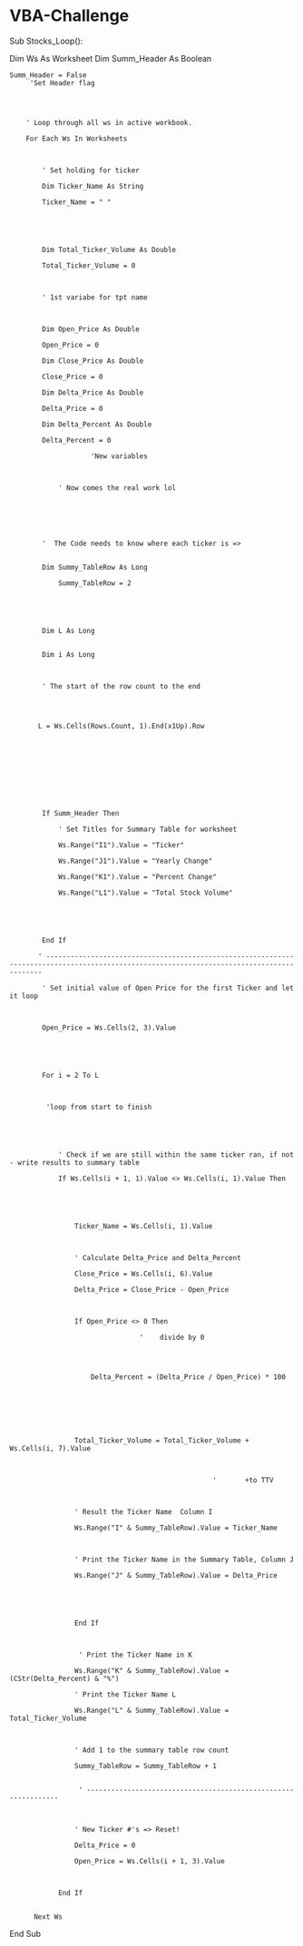 # VBA-Challenge

Sub Stocks_Loop():

Dim Ws As Worksheet
Dim Summ_Header As Boolean


    Summ_Header = False
         'Set Header flag
 

    
        
        ' Loop through all ws in active workbook.

        For Each Ws In Worksheets

         

            ' Set holding for ticker

            Dim Ticker_Name As String

            Ticker_Name = " "

             

          

            Dim Total_Ticker_Volume As Double

            Total_Ticker_Volume = 0

 

            ' 1st variabe for tpt name

             

            Dim Open_Price As Double

            Open_Price = 0

            Dim Close_Price As Double

            Close_Price = 0

            Dim Delta_Price As Double

            Delta_Price = 0

            Dim Delta_Percent As Double

            Delta_Percent = 0

                        'New variables

 

                ' Now comes the real work lol

 


              

            '  The Code needs to know where each ticker is =>


            Dim Summy_TableRow As Long
            
                Summy_TableRow = 2

             

            

            Dim L As Long
            

            Dim i As Long

 

            ' The start of the row count to the end

             

           
           L = Ws.Cells(Rows.Count, 1).End(x1Up).Row
           

  

            

 

 

            If Summ_Header Then

                ' Set Titles for Summary Table for worksheet

                Ws.Range("I1").Value = "Ticker"

                Ws.Range("J1").Value = "Yearly Change"

                Ws.Range("K1").Value = "Percent Change"

                Ws.Range("L1").Value = "Total Stock Volume"

         

 

            End If

           ' -------------------------------------------------------------------------------------------------------------------------------------------

            ' Set initial value of Open Price for the first Ticker and let it loop

             

            Open_Price = Ws.Cells(2, 3).Value

             

         

            For i = 2 To L

             
             
             'loop from start to finish

 

   

                ' Check if we are still within the same ticker ran, if not - write results to summary table

                If Ws.Cells(i + 1, 1).Value <> Ws.Cells(i, 1).Value Then

                 

    

                    Ticker_Name = Ws.Cells(i, 1).Value

                     

                    ' Calculate Delta_Price and Delta_Percent

                    Close_Price = Ws.Cells(i, 6).Value

                    Delta_Price = Close_Price - Open_Price

                    

                    If Open_Price <> 0 Then

                                    '    divide by 0




                        Delta_Percent = (Delta_Price / Open_Price) * 100

                                        

 

                     

                    Total_Ticker_Volume = Total_Ticker_Volume + Ws.Cells(i, 7).Value

                   

                                                      '       +to TTV

                     

                    ' Result the Ticker Name  Column I

                    Ws.Range("I" & Summy_TableRow).Value = Ticker_Name

 

                    ' Print the Ticker Name in the Summary Table, Column J

                    Ws.Range("J" & Summy_TableRow).Value = Delta_Price

                     

 

                    End If

                     

                     ' Print the Ticker Name in K

                    Ws.Range("K" & Summy_TableRow).Value = (CStr(Delta_Percent) & "%")

                    ' Print the Ticker Name L

                    Ws.Range("L" & Summy_TableRow).Value = Total_Ticker_Volume

                     

                    ' Add 1 to the summary table row count

                    Summy_TableRow = Summy_TableRow + 1
                    
                    
                     ' ---------------------------------------------------------------
                     
                    

                    ' New Ticker #'s => Reset!
                    
                    Delta_Price = 0

                    Open_Price = Ws.Cells(i + 1, 3).Value

                   

                End If
                
                
          Next Ws
                
            
    
End Sub

